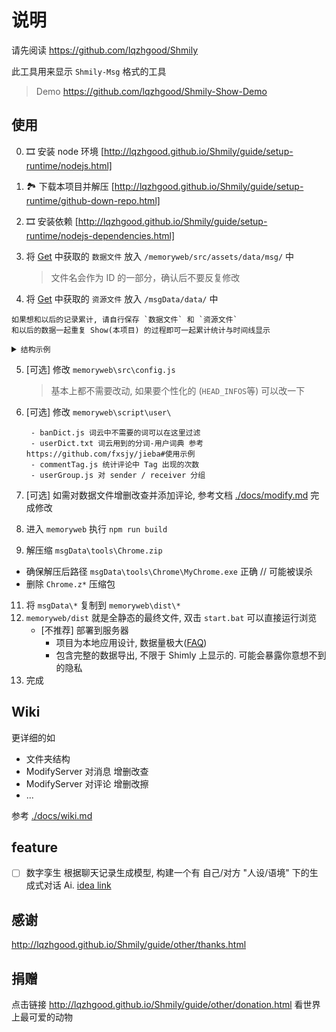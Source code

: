 # 说明

请先阅读 https://github.com/lqzhgood/Shmily

此工具用来显示 `Shmily-Msg` 格式的工具

> Demo https://github.com/lqzhgood/Shmily-Show-Demo

## 使用

0. 🎞️ 安装 node 环境 [http://lqzhgood.github.io/Shmily/guide/setup-runtime/nodejs.html]
1. 🏞️ 下载本项目并解压 [http://lqzhgood.github.io/Shmily/guide/setup-runtime/github-down-repo.html]
2. 🎞️ 安装依赖 [http://lqzhgood.github.io/Shmily/guide/setup-runtime/nodejs-dependencies.html]
3. 将 [Get](http://lqzhgood.github.io/Shmily/guide/use/get.html) 中获取的 `数据文件` 放入 `/memoryweb/src/assets/data/msg/` 中

    > 文件名会作为 ID 的一部分，确认后不要反复修改

4. 将 [Get](http://lqzhgood.github.io/Shmily/guide/use/get.html) 中获取的 `资源文件` 放入 `/msgData/data/` 中
```
如果想和以后的记录累计, 请自行保存 `数据文件` 和 `资源文件`
和以后的数据一起重复 Show(本项目) 的过程即可一起累计统计与时间线显示
```

<details> <summary><code>结构示例</code></summary>
    
```
// 更详细的参考 wiki /docs/dev.md#目录说明

- memoryweb
  - src
    - assets 
      - data
        - msg  <--- [数据文件] 夹
          - MobileQQ-lqzh-20201212.json
          - MobileQQ-lqzh-20230101.json
          - Wechat-lqzh-20230203.json
          ...

- msgData
  - data  <--- [资源文件] 夹
    - MobileQQ-lqzh-20201212
        - images
        - videos
        ...
    - MobileQQ-lqzh-20230101
        - images
        - videos
        ...
    - Wechat-lqzh-20230203
        - images
        - videos
        ...
```

</details>



5. [可选] 修改 `memoryweb\src\config.js`
   > 基本上都不需要改动, 如果要个性化的 (`HEAD_INFOS`等) 可以改一下
6. [可选] 修改 `memoryweb\script\user\`

        - banDict.js 词云中不需要的词可以在这里过滤
        - userDict.txt 词云用到的分词-用户词典 参考 https://github.com/fxsjy/jieba#使用示例
        - commentTag.js 统计评论中 Tag 出现的次数
        - userGroup.js 对 sender / receiver 分组

8. [可选] 如需对数据文件增删改查并添加评论, 参考文档 [./docs/modify.md](./docs/modify.md) 完成修改

9. 进入 `memoryweb` 执行 `npm run build`
10. 解压缩 `msgData\tools\Chrome.zip`
    
   -   确保解压后路径 `msgData\tools\Chrome\MyChrome.exe` 正确 // 可能被误杀
   -   删除 `Chrome.z*` 压缩包
     
11. 将 `msgData\*` 复制到 `memoryweb\dist\*`
12. `memoryweb/dist` 就是全静态的最终文件, 双击 `start.bat` 可以直接运行浏览
    - [不推荐] 部署到服务器
        - 项目为本地应用设计, 数据量极大([FAQ](https://github.com/lqzhgood/Shmily-Show/blob/main/docs/Q_A.md#%E4%B8%BA%E4%BB%80%E4%B9%88%E7%94%9F%E6%88%90%E7%9A%84%E6%95%B0%E6%8D%AE-json-%E8%BF%99%E4%B9%88%E5%A4%A7))
        - 包含完整的数据导出, 不限于 Shimly 上显示的. 可能会暴露你意想不到的隐私
14. 完成


## Wiki

更详细的如

- 文件夹结构
- ModifyServer 对消息 增删改查
- ModifyServer 对评论 增删改擦
- ...

参考 [./docs/wiki.md](./docs/wiki.md)


## feature

- [ ] 数字孪生 根据聊天记录生成模型, 构建一个有 自己/对方 "人设/语境" 下的生成式对话 Ai.  [idea link](https://v2ex.com/t/931521)


## 感谢

http://lqzhgood.github.io/Shmily/guide/other/thanks.html

## 捐赠

点击链接 http://lqzhgood.github.io/Shmily/guide/other/donation.html 看世界上最可爱的动物
